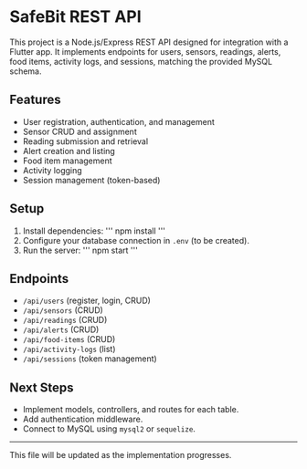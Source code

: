 # SafeBit REST API

This project is a Node.js/Express REST API designed for integration with a Flutter app. It implements endpoints for users, sensors, readings, alerts, food items, activity logs, and sessions, matching the provided MySQL schema.

## Features
- User registration, authentication, and management
- Sensor CRUD and assignment
- Reading submission and retrieval
- Alert creation and listing
- Food item management
- Activity logging
- Session management (token-based)

## Setup
1. Install dependencies:
'''
npm install
'''
2. Configure your database connection in `.env` (to be created).
3. Run the server:
'''
npm start
'''

## Endpoints
- `/api/users` (register, login, CRUD)
- `/api/sensors` (CRUD)
- `/api/readings` (CRUD)
- `/api/alerts` (CRUD)
- `/api/food-items` (CRUD)
- `/api/activity-logs` (list)
- `/api/sessions` (token management)

## Next Steps
- Implement models, controllers, and routes for each table.
- Add authentication middleware.
- Connect to MySQL using `mysql2` or `sequelize`.

---

This file will be updated as the implementation progresses.